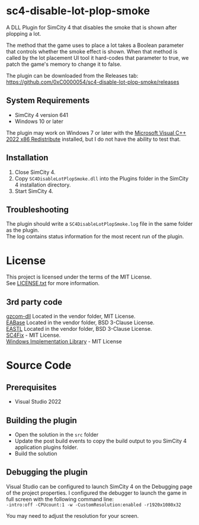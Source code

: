 # sc4-disable-lot-plop-smoke

A DLL Plugin for SimCity 4 that disables the smoke that is shown after plopping a lot.

The method that the game uses to place a lot takes a Boolean parameter that controls whether the smoke effect is shown.
When that method is called by the lot placement UI tool it hard-codes that parameter to true, we patch the game's memory
to change it to false.

The plugin can be downloaded from the Releases tab: https://github.com/0xC0000054/sc4-disable-lot-plop-smoke/releases

## System Requirements

* SimCity 4 version 641
* Windows 10 or later

The plugin may work on Windows 7 or later with the [Microsoft Visual C++ 2022 x86 Redistribute](https://aka.ms/vs/17/release/vc_redist.x86.exe) installed, but I do not have the ability to test that.

## Installation

1. Close SimCity 4.
2. Copy `SC4DisableLotPlopSmoke.dll` into the Plugins folder in the SimCity 4 installation directory.
3. Start SimCity 4.

## Troubleshooting

The plugin should write a `SC4DisableLotPlopSmoke.log` file in the same folder as the plugin.    
The log contains status information for the most recent run of the plugin.

# License

This project is licensed under the terms of the MIT License.    
See [LICENSE.txt](LICENSE.txt) for more information.

## 3rd party code

[gzcom-dll](https://github.com/nsgomez/gzcom-dll/tree/master) Located in the vendor folder, MIT License.    
[EABase](https://github.com/electronicarts/EABase) Located in the vendor folder, BSD 3-Clause License.    
[EASTL](https://github.com/electronicarts/EASTL) Located in the vendor folder, BSD 3-Clause License.    
[SC4Fix](https://github.com/nsgomez/sc4fix) - MIT License.     
[Windows Implementation Library](https://github.com/microsoft/wil) - MIT License    

# Source Code

## Prerequisites

* Visual Studio 2022

## Building the plugin

* Open the solution in the `src` folder
* Update the post build events to copy the build output to you SimCity 4 application plugins folder.
* Build the solution

## Debugging the plugin

Visual Studio can be configured to launch SimCity 4 on the Debugging page of the project properties.
I configured the debugger to launch the game in full screen with the following command line:    
`-intro:off -CPUcount:1 -w -CustomResolution:enabled -r1920x1080x32`

You may need to adjust the resolution for your screen.
